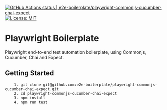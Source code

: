 [![GitHub Actions status | e2e-boilerplate/playwright-commonjs-cucumber-chai-expect](https://github.com/e2e-boilerplate/playwright-commonjs-cucumber-chai-expect/workflows/playwright-commonjs-cucumber-chai-expect/badge.svg)](https://github.com/e2e-boilerplate/playwright-commonjs-cucumber-chai-expect/actions?workflow=playwright-commonjs-cucumber-chai-expect) [![License: MIT](https://img.shields.io/badge/License-MIT-yellow.svg)](https://opensource.org/licenses/MIT)

# Playwright Boilerplate

Playwright end-to-end test automation boilerplate, using Commonjs, Cucumber, Chai and Expect.

## Getting Started

    	1. git clone git@github.com:e2e-boilerplate/playwright-commonjs-cucumber-chai-expect.git
    	2. cd playwright-commonjs-cucumber-chai-expect
    	3. npm install
    	4. npm run test
